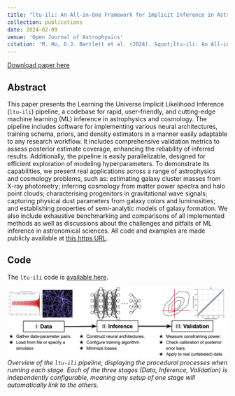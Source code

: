 ```yaml
---
title: "ltu-ili: An All-in-One Framework for Implicit Inference in Astrophysics and Cosmology"
collection: publications
date: 2024-02-09
venue: 'Open Journal of Astrophysics'
citation: 'M. Ho, D.J. Bartlett et al. (2024). &quot;ltu-ili: An All-in-One Framework for Implicit Inference in Astrophysics and Cosmology.&quot; <i>The Open Journal of Astrophysics, 7, 7 2024</i>.' 
---
```


[Download paper here](https://astro.theoj.org/article/120559-ltu-ili-an-all-in-one-framework-for-implicit-inference-in-astrophysics-and-cosmology)

## Abstract
This paper presents the Learning the Universe Implicit Likelihood Inference (`ltu-ili`) pipeline, 
a codebase for rapid, user-friendly, and cutting-edge machine learning (ML) inference in astrophysics and cosmology. 
The pipeline includes software for implementing various neural architectures, training schema, priors, and density estimators 
in a manner easily adaptable to any research workflow. It includes comprehensive validation metrics to assess posterior estimate coverage, 
enhancing the reliability of inferred results. Additionally, the pipeline is easily parallelizable, designed for efficient exploration of modeling hyperparameters. 
To demonstrate its capabilities, we present real applications across a range of astrophysics and cosmology problems, such as: 
estimating galaxy cluster masses from X-ray photometry; 
inferring cosmology from matter power spectra and halo point clouds; 
characterising progenitors in gravitational wave signals; capturing physical dust parameters from galaxy colors and luminosities; 
and establishing properties of semi-analytic models of galaxy formation. 
We also include exhaustive benchmarking and comparisons of all implemented methods as well as discussions about the challenges 
and pitfalls of ML inference in astronomical sciences. All code and examples are made publicly available at [this https URL](https://github.com/maho3/ltu-ili).

## Code
The `ltu-ili` code is [available here](https://github.com/maho3/ltu-ili).

![pipeline](/files/2024-02-09-ltu-ili.png)
*Overview of the `ltu-ili` pipeline, displaying the procedural processes when running each stage.
Each of the three stages (Data, Inference, Validation) is independently configurable, meaning any setup of one stage will automatically link to the others.*
